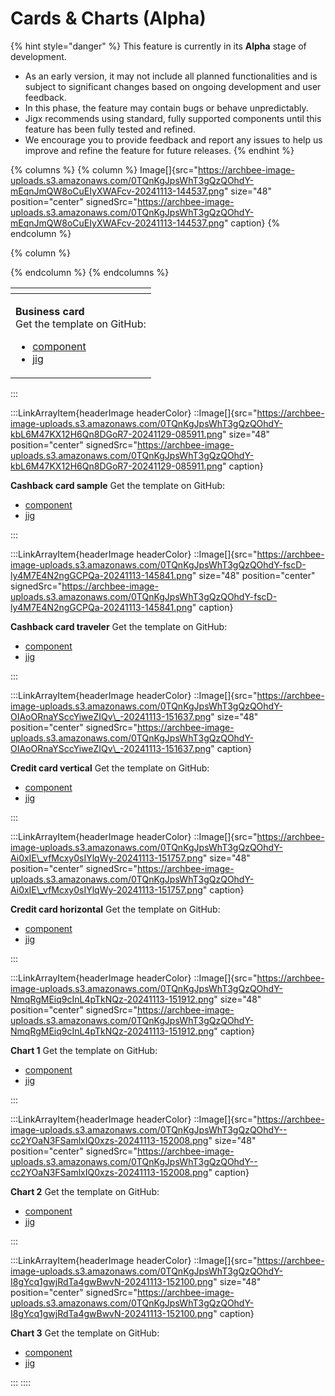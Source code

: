 # Cards & Charts (Alpha)

{% hint style="danger" %}
This feature is currently in its **Alpha** stage of development.

* As an early version, it may not include all planned functionalities and is subject to significant changes based on ongoing development and user feedback.
* In this phase, the feature may contain bugs or behave unpredictably.
* Jigx recommends using standard, fully supported components until this feature has been fully tested and refined.
* We encourage you to provide feedback and report any issues to help us improve and refine the feature for future releases.
{% endhint %}

{% columns %}
{% column %}
Image\[]{src="https://archbee-image-uploads.s3.amazonaws.com/0TQnKgJpsWhT3gQzQOhdY-mEqnJmQW8oCuEIyXWAFcv-20241113-144537.png" size="48" position="center" signedSrc="https://archbee-image-uploads.s3.amazonaws.com/0TQnKgJpsWhT3gQzQOhdY-mEqnJmQW8oCuEIyXWAFcv-20241113-144537.png" caption}
{% endcolumn %}

{% column %}

{% endcolumn %}
{% endcolumns %}

<table data-view="cards"><thead><tr><th></th></tr></thead><tbody><tr><td><p><strong>Business card</strong> <br>Get the template on GitHub:</p><ul><li><a href="https://github.com/jigx-com/jigx-samples/blob/main/quickstart/jigx-samples/components/templates/cards/business-card.jigx">component</a></li><li><a href="https://github.com/jigx-com/jigx-samples/blob/d5eb38a64423482ed10703b0b2889709beee309c/quickstart/jigx-samples/jigs/custom-components/templates/cards/business-card.jigx">jig</a></li></ul></td></tr></tbody></table>



:::

:::LinkArrayItem{headerImage headerColor} ::Image\[]{src="https://archbee-image-uploads.s3.amazonaws.com/0TQnKgJpsWhT3gQzQOhdY-kbL6M47KX12H6Qn8DGoR7-20241129-085911.png" size="48" position="center" signedSrc="https://archbee-image-uploads.s3.amazonaws.com/0TQnKgJpsWhT3gQzQOhdY-kbL6M47KX12H6Qn8DGoR7-20241129-085911.png" caption}

**Cashback card sample** Get the template on GitHub:

* [component](../../Custom%20components%20_Alpha_/Templates%20_Alpha_/%22https:/github.com/jigx-com/jigx-samples/blob/main/quickstart/jigx-samples/components/templates/cards/cashback-card.jigx)
* [jig](https://github.com/jigx-com/jigx-samples/blob/d5eb38a64423482ed10703b0b2889709beee309c/quickstart/jigx-samples/jigs/custom-components/templates/cards/cashback-card.jigx)

:::

:::LinkArrayItem{headerImage headerColor} ::Image\[]{src="https://archbee-image-uploads.s3.amazonaws.com/0TQnKgJpsWhT3gQzQOhdY-fscD-ly4M7E4N2ngGCPQa-20241113-145841.png" size="48" position="center" signedSrc="https://archbee-image-uploads.s3.amazonaws.com/0TQnKgJpsWhT3gQzQOhdY-fscD-ly4M7E4N2ngGCPQa-20241113-145841.png" caption}

**Cashback card traveler** Get the template on GitHub:

* [component](https://github.com/jigx-com/jigx-samples/blob/main/quickstart/jigx-samples/components/templates/cards/cashback-card2.jigx)
* [jig](https://github.com/jigx-com/jigx-samples/blob/d5eb38a64423482ed10703b0b2889709beee309c/quickstart/jigx-samples/jigs/custom-components/templates/cards/cashback-card-traveler.jigx)

:::

:::LinkArrayItem{headerImage headerColor} ::Image\[]{src="https://archbee-image-uploads.s3.amazonaws.com/0TQnKgJpsWhT3gQzQOhdY-OIAoORnaYSccYiweZIQv\_-20241113-151637.png" size="48" position="center" signedSrc="https://archbee-image-uploads.s3.amazonaws.com/0TQnKgJpsWhT3gQzQOhdY-OIAoORnaYSccYiweZIQv\_-20241113-151637.png" caption}

**Credit card vertical** Get the template on GitHub:

* [component](https://github.com/jigx-com/jigx-samples/blob/main/quickstart/jigx-samples/components/templates/cards/credit-card.jigx)
* [jig](https://github.com/jigx-com/jigx-samples/blob/d5eb38a64423482ed10703b0b2889709beee309c/quickstart/jigx-samples/jigs/custom-components/templates/cards/credit-card-vertical.jigx)

:::

:::LinkArrayItem{headerImage headerColor} ::Image\[]{src="https://archbee-image-uploads.s3.amazonaws.com/0TQnKgJpsWhT3gQzQOhdY-Ai0xIE\_vfMcxy0sIYlqWy-20241113-151757.png" size="48" position="center" signedSrc="https://archbee-image-uploads.s3.amazonaws.com/0TQnKgJpsWhT3gQzQOhdY-Ai0xIE\_vfMcxy0sIYlqWy-20241113-151757.png" caption}

**Credit card horizontal** Get the template on GitHub:

* [component](https://github.com/jigx-com/jigx-samples/blob/main/quickstart/jigx-samples/components/templates/cards/credit-card.jigx)
* [jig](https://github.com/jigx-com/jigx-samples/blob/d5eb38a64423482ed10703b0b2889709beee309c/quickstart/jigx-samples/jigs/custom-components/templates/cards/credit-card-horizontal.jigx)

:::

:::LinkArrayItem{headerImage headerColor} ::Image\[]{src="https://archbee-image-uploads.s3.amazonaws.com/0TQnKgJpsWhT3gQzQOhdY-NmqRgMEiq9cInL4pTkNQz-20241113-151912.png" size="48" position="center" signedSrc="https://archbee-image-uploads.s3.amazonaws.com/0TQnKgJpsWhT3gQzQOhdY-NmqRgMEiq9cInL4pTkNQz-20241113-151912.png" caption}

**Chart 1** Get the template on GitHub:

* [component](https://github.com/jigx-com/jigx-samples/blob/main/quickstart/jigx-samples/components/templates/charts/chart.jigx)
* [jig](https://github.com/jigx-com/jigx-samples/blob/d5eb38a64423482ed10703b0b2889709beee309c/quickstart/jigx-samples/jigs/custom-components/templates/chart/chart1.jigx)

:::

:::LinkArrayItem{headerImage headerColor} ::Image\[]{src="https://archbee-image-uploads.s3.amazonaws.com/0TQnKgJpsWhT3gQzQOhdY--cc2YOaN3FSamlxIQ0xzs-20241113-152008.png" size="48" position="center" signedSrc="https://archbee-image-uploads.s3.amazonaws.com/0TQnKgJpsWhT3gQzQOhdY--cc2YOaN3FSamlxIQ0xzs-20241113-152008.png" caption}

**Chart 2** Get the template on GitHub:

* [component](https://github.com/jigx-com/jigx-samples/blob/main/quickstart/jigx-samples/components/templates/charts/chart2.jigx)
* [jig](https://github.com/jigx-com/jigx-samples/blob/d5eb38a64423482ed10703b0b2889709beee309c/quickstart/jigx-samples/jigs/custom-components/templates/chart/chart2.jigx)

:::

:::LinkArrayItem{headerImage headerColor} ::Image\[]{src="https://archbee-image-uploads.s3.amazonaws.com/0TQnKgJpsWhT3gQzQOhdY-I8gYcq1gwjRdTa4gwBwvN-20241113-152100.png" size="48" position="center" signedSrc="https://archbee-image-uploads.s3.amazonaws.com/0TQnKgJpsWhT3gQzQOhdY-I8gYcq1gwjRdTa4gwBwvN-20241113-152100.png" caption}

**Chart 3** Get the template on GitHub:

* [component](https://github.com/jigx-com/jigx-samples/blob/main/quickstart/jigx-samples/components/templates/charts/chart3.jigx)
* [jig](https://github.com/jigx-com/jigx-samples/blob/d5eb38a64423482ed10703b0b2889709beee309c/quickstart/jigx-samples/jigs/custom-components/templates/chart/chart3.jigx)

::: ::::
